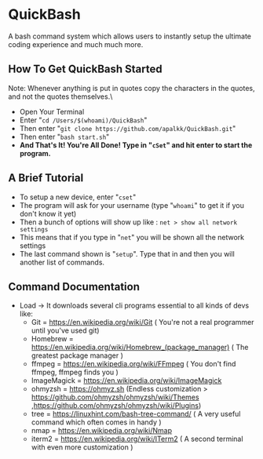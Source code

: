 # QuickBash
A bash command system which allows users to instantly setup the ultimate coding experience and much much more.

## How To Get QuickBash Started
Note: Whenever anything is put in quotes copy the characters in the quotes, and not the quotes themselves.\

* Open Your Terminal
* Enter "```cd /Users/$(whoami)/QuickBash```"
* Then enter "```git clone https://github.com/apalkk/QuickBash.git```"
* Then enter "```bash start.sh```"
* **And That's It! You're All Done! Type in "```cSet```" and hit enter to start the program.**

## A Brief Tutorial
* To setup a new device, enter "```cset```"
* The program will ask for your username (type "```whoami```" to get it if you don't know it yet)
* Then a bunch of options will show up like : ```net > show all network settings```
* This means that if you type in "```net```" you will be shown all the network settings
* The last command shown is "```setup```". Type that in and then you will another list of commands. 

## Command Documentation
* Load -> It downloads several cli programs essential to all kinds of devs like:
    *  Git = https://en.wikipedia.org/wiki/Git ( You're not a real programmer until you've used git)
    *  Homebrew = https://en.wikipedia.org/wiki/Homebrew_(package_manager) ( The greatest package manager )
    *  ffmpeg = https://en.wikipedia.org/wiki/FFmpeg ( You don't find ffmpeg, ffmpeg finds you )
    *  ImageMagick = https://en.wikipedia.org/wiki/ImageMagick
    *  ohmyzsh = https://ohmyz.sh (Endless customization > https://github.com/ohmyzsh/ohmyzsh/wiki/Themes ,https://github.com/ohmyzsh/ohmyzsh/wiki/Plugins)
    *  tree = https://linuxhint.com/bash-tree-command/ ( A very useful command which often comes in handy )
    *  nmap = https://en.wikipedia.org/wiki/Nmap
    *  iterm2 = https://en.wikipedia.org/wiki/ITerm2 ( A second terminal with even more customization )
